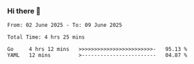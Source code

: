 ### Hi there 👋

<!--
**zhumeme/zhumeme** is a ✨ _special_ ✨ repository because its `README.md` (this file) appears on your GitHub profile.

Here are some ideas to get you started:

- 🔭 I’m currently working on ...
- 🌱 I’m currently learning ...
- 👯 I’m looking to collaborate on ...
- 🤔 I’m looking for help with ...
- 💬 Ask me about ...
- 📫 How to reach me: ...
- 😄 Pronouns: ...
- ⚡ Fun fact: ...
-->

<!--START_SECTION:waka-->

```all_time
From: 02 June 2025 - To: 09 June 2025

Total Time: 4 hrs 25 mins

Go     4 hrs 12 mins   >>>>>>>>>>>>>>>>>>>>>>>>-   95.13 %
YAML   12 mins         >------------------------   04.87 %
```

<!--END_SECTION:waka-->
